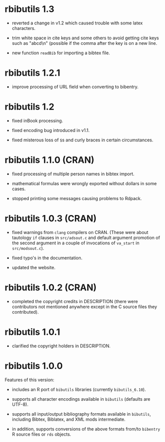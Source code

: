# rbibutils 1.3

- reverted a change in v1.2 which caused trouble with some latex characters.

- trim white space in cite keys and some others to avoid getting cite keys such
  as "abcd\n" (possible if the comma after the key is on a new line.

- new function `readBib` for importing a bibtex file.


# rbibutils 1.2.1

- improve processing of URL field when converting to bibentry.


# rbibutils 1.2

- fixed inBook processing.

- fixed encoding bug introduced in v1.1.

- fixed misterous loss of `$`s and curly braces in certain circumstances.


# rbibutils 1.1.0 (CRAN)

- fixed processing of multiple person names in bibtex import.

- mathematical formulas were wrongly exported without dollars in some cases.

- stopped printing some messages causing problems to Rdpack.


# rbibutils 1.0.3 (CRAN)

- fixed warnings from `clang` compilers on CRAN. (These were about tautology
  `if` clauses in `src/adsout.c` and default argument promotion of the second
  argument in a couple of invocations of `va_start` in `src/modsout.c`).

- fixed typo's in the documentation.

- updated the website.


# rbibutils 1.0.2 (CRAN)

- completed the copyright credits in DESCRIPTION (there were contributors not
  mentioned anywhere except in the C source files they contributed).


# rbibutils 1.0.1 

- clarified the copyright holders in DESCRIPTION.


# rbibutils 1.0.0 

Features of this version:

- includes an R port of `bibutils` libraries (currently `bibutils_6.10`).

- supports all character encodings available in `bibutils` (defaults are UTF-8).

- supports all input/output bibliography formats available in `bibutils`,
  including Bibtex, Biblatex, and XML mods intermediate.

- in addition, supports conversions of the above formats from/to `bibentry` R
  source files or `rds` objects.

